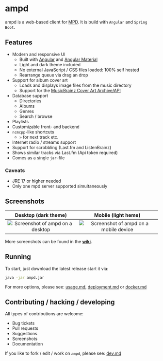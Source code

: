 # ampd

ampd is a web-based client for [MPD](https://www.musicpd.org/). It is build with `Angular` and
`Spring Boot`.

## Features

* Modern and responsive UI
  * Built with [Angular](https://angular.io/) and [Angular Material](https://material.angular.io/)
  * Light and dark theme included
  * No external JavaScript / CSS files loaded: 100% self hosted
  * Rearrange queue via drag an drop
* Support for album cover art
  * Loads and displays image files from the music directory
  * Support for the [MusicBrainz Cover Art Archive/API](https://wiki.musicbrainz.org/Cover_Art_Archive/API)
* Database support
  * Directories
  * Albums
  * Genres
  * Search / browse
* Playlists
* Customizable front- and backend
* `ncmcpp`-like shortcuts
  * `>` for next track etc.
* Internet radio / streams support
* Support for scrobbling (Last.fm and ListenBrainz)
* Shows similar tracks via Last.fm (Api token required)
* Comes as a single `jar`-file

### Caveats

* JRE 17 or higher needed
* Only one mpd server supported simultaneously

## Screenshots

Desktop (dark theme)             |  Mobile (light heme)
:-------------------------:|:-------------------------:
![Screenshot of ampd on a desktop](.github/desktop.png)  | ![Screenshot of ampd on a mobile device](.github/mobile.png)

More screenshots can be found in the [**wiki**](https://github.com/rain0r/ampd/wiki/Screenshots).

## Running

To start, just download the latest release start it via: 

```sh
java -jar ampd.jar
```

For more options, please see: [usage.md](docs/usage.md), [deployment.md](docs/deployment.md) or [docker.md](docs/docker.md)

## Contributing / hacking / developing

All types of contributions are welcome:

* Bug tickets
* Pull requests
* Suggestions
* Screenshots
* Documentation

If you like to fork / edit / work on `ampd`, please see: [dev.md](docs/dev.md)
